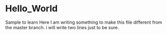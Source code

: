 # Hello_World
Sample to learn
Here I am writing something to make this file different from the master branch.
i will write two lines just to be sure.

